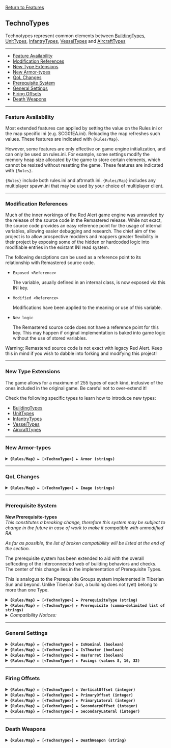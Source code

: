 [Return to Features](./features.md)

## TechnoTypes

Technotypes represent common elements between [BuildingTypes](../buildingtypes.md), [UnitTypes](../unittypes.md), [InfantryTypes](../infantrytypes.md), [VesselTypes](../vesseltypes.md) and [AircraftTypes](../aircrafttypes.md)

-------

 - [Feature Availability](#feature-availability)
 - [Modification References](#modification-references) 
 - [New Type Extensions](#new-type-extensions) 
 - [New Armor-types](#new-armor-types) 
 - [QoL Changes](#gol-changes) 
 - [Prerequisite System](#prerequisite-system) 
 - [General Settings](#general-settings) 
 - [Firing Offsets](#firing-offsets) 
 - [Death Weapons](#death-weapons) 

-------

### Feature Availability

Most extended features can applied by setting the value on the Rules ini or the map specific ini (e.g. SCG01EA.ini). Reloading the map refreshes such values. These features are indicated with `{Rules/Map}`.

However, some features are only effective on game engine initialization, and can only be used on rules.ini. For example, some settings modify the memory heap size allocated by the game to store certain elements, which cannot be resized without resetting the game. These features are indicated with `{Rules}`.

`{Rules}` include both rules.ini and aftrmath.ini. `{Rules/Map}` includes any multiplayer spawn.ini that may be used by your choice of multiplayer client.

-------

### Modification References

Much of the inner workings of the Red Alert game engine was unraveled by the release of the source code in the Remastered release. While not exact, the source code provides an easy reference point for the usage of internal variables, allowing easier debugging and research. The chief aim of the project is to allow prospective modders and mappers greater flexibility in their project by exposing some of the hidden or hardcoded logic into modifiable entries in the existant INI read system.

The following desciptions can be used as a reference point to its relationship with Remastered source code.

 - ```Exposed <Reference>```
   
   The variable, usually defined in an internal class, is now exposed via this INI key.

 - ```Modified <Reference>```
   
   Modifications have been applied to the meaning or use of this variable.

 - ```New logic```

   The Remastered source code does not have a reference point for this key. This may happen if original implementation is baked into game logic without the use of stored variables.

Warning: Remastered source code is not exact with legacy Red Alert. Keep this in mind if you wish to dabble into forking and modifying this project!

-------

### New Type Extensions

The game allows for a maximum of 255 types of each kind, inclusive of the ones included in the original game. Be careful not to over-extend it!

Check the following specific types to learn how to introduce new types:

 - [BuildingTypes](./buildingtypes.md#new-type-extensions)
 - [UnitTypes](./unittypes.md#new-type-extensions)
 - [InfantryTypes](./infantrytypes.md#new-type-extensions)
 - [VesselTypes](./vesseltypes.md#new-type-extensions) 
 - [AircraftTypes](./aircrafttypes.md#new-type-extensions)

-------

### New Armor-types

<details>
  <summary><b><code>{Rules/Map} ► [&lt;TechnoType&gt;] ► Armor (strings)</code></b></summary>
  
```Modified TechnoTypeClass->Armor```

The number of supported types have been increased to 9, matching the first nine armortypes used in Red Alert 2. For compatibility, the original armor types are not changed.

You are expected to modify the existing Warhead entries to make use of them. See [Warheads ► New Armor-types](./warheads.md#new-armor-types).

 > 0 = None\
 > 1 = Wood\
 > 2 = Light\
 > 3 = Heavy\
 > 4 = Concrete\
 > 5 = Flak\
 > 6 = Plate\
 > 7 = Medium\
 > 8 = Steel

Special_1 and Special_2 are not yet supported in this version, but may be in the future.

</details>

-------

### QoL Changes

<details>
  <summary><b><code>{Rules/Map} ► [&lt;TechnoType&gt;] ► Image (strings)</code></b></summary>
  
```Inherited from iran's r-series```

The Image= keyword now works in a map file, instead of just globally in RULES.INI.

</details>

-------

### Prerequisite System

**New Prerequisite-types**\
*This constitutes a breaking change, therefore this system may be subject to change in the future in case of work to make it compatible with unmodified RA.*

*As far as possible, the list of broken compatibility will be listed at the end of the section.*

The prerequisite system has been extended to aid with the overall softcoding of the interconnected web of building behaviors and checks. The center of this change lies in the implementation of Prerequisite Types.

This is analogus to the Prerequisite Groups system implemented in Tiberian Sun and beyond. Unlike Tiberian Sun, a building does not (yet) belong to more than one Type.

<details>
  <summary><b><code>{Rules/Map} ► [&lt;TechnoType&gt;] ► PrerequisiteType (string)</code></b></summary>

```New logic```

Each building can be assigned one of several Prerequisite types. A total of 32 are supported, as below.

 > 0 = NONE\
 > 1 = CONYARD\
 > 2 = POWER\
 > 3 = ADV.POWER\
 > 4 = REFINERY\
 > 5 = ORESILO\
 > 6 = BARRACKS\
 > 7 = WARFACTORY\
 > 8 = RADAR\
 > 9 = REPAIR\
 > 10 = DEFENSE\
 > 11 = ADV.DEFENSE\
 > 12 = AA.DEFENSE\
 > 13 = TECH\
 > 14 = AIRSTRIP\
 > 15 = HELIPAD\
 > 16 = SHIPYARD\
 > 17 = LAB\
 > 18 = ADV.LAB\
 > 19 = ADV.WEAPON1\
 > 20 = ADV.WEAPON2\
 > 21 = FAKES\
 > 22 = USER.22\
 > 23 = USER.23\
 > 24 = USER.24\
 > 25 = USER.25\
 > 26 = USER.26\
 > 27 = USER.27\
 > 28 = USER.28\
 > 29 = USER.29\
 > 30 = MISC\
 > 31 = CIVBUILDING

NONE effectively excludes the building from PrerequisiteType checks, as Prerequisite= is set to ignore 'none'.

Defaults to the following values, depending on the building in question:
 > CONYARD: [FACT]\
 > POWER: [POWR], [APWR]\
 > REFINERY: [PROC]\
 > ORESILO: [SILO]\
 > BARRACKS: [BARR], [TENT]\
 > WARFACTORY: [WEAP]\
 > RADAR: [DOME]\
 > REPAIR: [FIX]\
 > DEFENSE: [PBOX], [HBOX], [GUN], [FTUR]\
 > ADV.DEFENSE: [TSLA]\
 > AA.DEFENSE: [AGUN], [SAM]\
 > TECH: [ATEK], [STEK]\
 > AIRSTRIP: [AFLD]\
 > HELIPAD: [HPAD]\
 > SHIPYARD: [SYRD], [SPEN]\
 > ADV.WEAPON1: [IRON], [PDOX]\
 > ADV.WEAPON2: [MSLO]\
 > FAKES: [WEAF], [FACF], [SYRF], [SPEF], [DOMF]\
 > NONE: All other buildings
</details>

<details>
  <summary><b><code>{Rules/Map} ► [&lt;TechnoType&gt;] ► Prerequisite (comma-delimited list of strings)</code></b></summary>
 
```Modified TechnoTypeClass->Prerequisite```

Extended behavior: The list of valid prerequisite strings now include any of the PrerequisiteTypes. This inclusion works like prerequisite groups in Tiberian Sun onwards; any building type with the appropriate PrerequisiteType may fulfill the prerequisite.

Like the original, the game checks for at least one item fulfilling each of the listed prerequisites. 

Example: If a unit has Prerequisite=POWER,BARRACKS,FIX,STEK. The prerequisite requirements are:
 - At least one building with PrerequisiteType=POWER (by default this is POWR or APWR)\
 - At least one building with PrerequisiteType=BARRACKS (by default this is BARR or TENT)\
 - At least one [FIX] (Service Depot)\
 - At least one [STEK] (Soviet Tech Center)

</details>

<details>
<summary><i>Compatibility Notices:</i></summary>

**Broken Compatibility**

 - *Original RA allowed the Advanced Power Plant to count as a Power Plant. This behavior has been removed. To allow this behavior to be restored, ensure both [POWR] and [APWR] have PrerequisiteType=POWER (set by default), and replace the appropriate pre-requisites with the Prerequisite type name (required addition).*

 - *Similarly, in singleplayer, original RA allowed the Allied Tech Center and Soviet Tech Center to count as each other. This behavior has been removed. To allow this behavior to be restored, set both [ATEK] and [STEK] with PrerequisiteType=TECH (set by default), and replace the appropriate pre-requisites with the Prerequisite type name (required addition).*

**Other Information:** 

 - *All refinery checks (harvesting, docking targets, AI build queue) have been de-hardcoded, and check for PrerequisiteType=REFINERY instead. This does mean that Harvesters **stop working** if PrerequisiteType=REFINERY is overrriden for the [PROC] building.*

 - *All advanced defense checks (AI build queue) have been de-hardcoded, and check for PrerequisiteType=ADV.DEFENSE and PrerequisiteType=AA.DEFENSE instead.*

 - *The Map Trigger Event [Destroyed, All Fakes] will now count all buildings with the PrerequisiteType=FAKES attribute. Fake Structures will need to be set with PrerequisiteType=FAKES to enable this function. (Technically this is not broken behavior because the event didn't even work in the original RA)*

 - *The Map Trigger Event [Destroyed, All Factories] as well as the AI Fire Sale will now count all buildings with the PrerequisiteType= attribute being one of the following: CONYARD, BARRACKS, WARFACTORY, AIRSTRIP, HELIPAD or SHIPYARD. Structures will need to be set with appropriate PrerequisiteType= to be included this function.*

</details>

-------

### General Settings

<details>
  <summary><b><code>{Rules/Map} ► [&lt;TechnoType&gt;] ► IsNominal (boolean)</code></b></summary>
 
```Exposed TechnoTypeClass->IsNominal```

Determines whether this object uses its true name. Overrides the name behaviour from `IsCivilian`.

</details>

<details>
  <summary><b><code>{Rules/Map} ► [&lt;TechnoType&gt;] ► IsTheater (boolean)</code></b></summary>

```Exposed TechnoTypeClass->IsTheater```

Determines if the artwork for this object is theater specific.

</details>

<details>
  <summary><b><code>{Rules/Map} ► [&lt;TechnoType&gt;] ► HasTurret (boolean)</code></b></summary>
 
```Exposed TechnoTypeClass->IsTurretEquipped```

Determines if this object has a turret. For buildings, if set to true, the object will use 64 frames for each of its rotation stages, and another 64 frames for each of its damaged rotation stages. For units, if set to true, the object will use 32 frames for its turret rotation stages.

</details>

<details>
  <summary><b><code>{Rules/Map} ► [&lt;TechnoType&gt;] ► Facings (values 8, 16, 32)</code></b></summary>

```Exposed TechnoTypeClass->Rotation```

Determines if the number of directions applicable for this object's rotation. Only certain values have an impact. Has no impact for buildings (fixed to 64) and infantry. For a unit, special logic may occur if set other than the default.

</details>

-------

### Firing Offsets

<details>
  <summary><b><code>{Rules/Map} ► [&lt;TechnoType&gt;] ► VerticalOffset (integer)</code></b></summary>

```Exposed TechnoTypeClass->VerticalOffset```

Determines the upward offset of the firing animation relative to the unit's center.

</details>

<details>
  <summary><b><code>{Rules/Map} ► [&lt;TechnoType&gt;] ► PrimaryOffset (integer)</code></b></summary>

```Exposed TechnoTypeClass->PrimaryOffset```

Determines the forward offset of the firing animation relative to the unit's line of fire.

</details>

<details>
  <summary><b><code>{Rules/Map} ► [&lt;TechnoType&gt;] ► PrimaryLateral (integer)</code></b></summary>

```Exposed TechnoTypeClass->PrimaryLateral```

Determines the offset of the firing animation perpendicular to the unit's line of fire. Units with `Burst=2` will shoot their second bullet at the opposite offset.

</details>

<details>
  <summary><b><code>{Rules/Map} ► [&lt;TechnoType&gt;] ► SecondaryOffset (integer)</code></b></summary>

```Exposed TechnoTypeClass->SecondaryOffset```

Determines the forward offset of the firing animation relative to the unit's line of fire. This is used for the secondary weapon.

</details>

<details>
  <summary><b><code>{Rules/Map} ► [&lt;TechnoType&gt;] ► SecondaryLateral (integer)</code></b></summary>

```Exposed TechnoTypeClass->SecondaryLateral```

Determines the offset of the firing animation perpendicular to the unit's line of fire. Units with `Burst=2` will shoot their second bullet at the opposite offset. This is used for the secondary weapon.

</details>

-------

### Death Weapons

<details>
  <summary><b><code>{Rules/Map} ► [&lt;TechnoType&gt;] ► DeathWeapon (string)</code></b></summary>

```New logic```

Determines the damage and warhead that is released on this technotype's death. Setting this entry overrides the original behavior of using the technotype's Primary weapon and the technotype's MaxStrength.

Note that the explosion type and spread of the damage is still determined by the damage value (the stellar examples being Mammoth Tank explosion and the Monster Tank explosion), though this is now tied to the weapon's damage.

</details>
